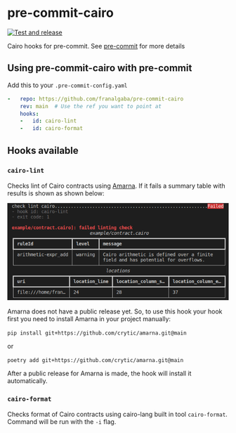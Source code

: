 # pre-commit-cairo

[![Test and release](https://github.com/franalgaba/pre-commit-cairo/actions/workflows/release.yml/badge.svg?branch=main)](https://github.com/franalgaba/pre-commit-cairo/actions/workflows/release.yml)

Cairo hooks for pre-commit. See [pre-commit](https://github.com/pre-commit/pre-commit) for more details

## Using pre-commit-cairo with pre-commit

Add this to your `.pre-commit-config.yaml`

```yaml
-   repo: https://github.com/franalgaba/pre-commit-cairo
    rev: main  # Use the ref you want to point at
    hooks:
    -   id: cairo-lint
    -   id: cairo-format
```

## Hooks available

### `cairo-lint`

Checks lint of Cairo contracts using [Amarna](https://github.com/crytic/amarna). If it fails a summary table with results is shown as shown below:

![result](./img/lint_result.png)

Amarna does not have a public release yet. So, to use this hook your hook first you need to install Amarna in your project manually:

`pip install git+https://github.com/crytic/amarna.git@main`

or

`poetry add git+https://github.com/crytic/amarna.git@main`

After a public release for Amarna is made, the hook will install it automatically.

### `cairo-format`

Checks format of Cairo contracts using cairo-lang built in tool `cairo-format`. Command will be run with the `-i` flag.